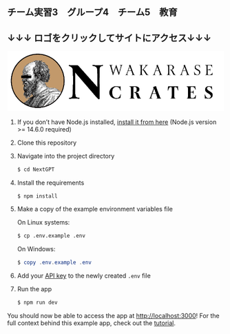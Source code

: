 ## チーム実習3　グループ4　チーム5　教育

## ↓↓↓ ロゴをクリックしてサイトにアクセス↓↓↓

[![ncrates](https://github.com/Shiryu-Toujima-1f10210346/NextGPT/blob/master/public/logo2.png)](https://wakarates.vercel.app/)


1. If you don’t have Node.js installed, [install it from here](https://nodejs.org/en/) (Node.js version >= 14.6.0 required)

2. Clone this repository

3. Navigate into the project directory

   ```bash
   $ cd NextGPT
   ```

4. Install the requirements

   ```bash
   $ npm install
   ```

5. Make a copy of the example environment variables file

   On Linux systems: 
   ```bash
   $ cp .env.example .env
   ```
   On Windows:
   ```powershell
   $ copy .env.example .env
   ```
6. Add your [API key](https://platform.openai.com/account/api-keys) to the newly created `.env` file

7. Run the app

   ```bash
   $ npm run dev
   ```

You should now be able to access the app at [http://localhost:3000](http://localhost:3000)! For the full context behind this example app, check out the [tutorial](https://platform.openai.com/docs/quickstart).
